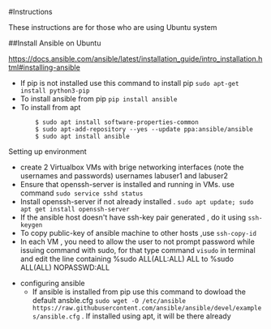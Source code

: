 #Instructions 

   These instructions are for those who are using Ubuntu system 

##Install Ansible  on Ubuntu

https://docs.ansible.com/ansible/latest/installation_guide/intro_installation.html#installing-ansible
   - If pip is not installed use this command to install pip
       `sudo apt-get install python3-pip`   
   - To install ansible from pip 
       `pip install ansible`
   - To install from apt
      ``` $ sudo apt update
          $ sudo apt install software-properties-common
          $ sudo apt-add-repository --yes --update ppa:ansible/ansible
          $ sudo apt install ansible
      ```
> > 
 Setting up environment
   - create 2 Virtualbox VMs with brige networking interfaces (note the usernames and passwords) usernames labuser1 and labuser2 
   - Ensure that openssh-server is installed and running in VMs. use command `sudo service sshd status`
   - Install openssh-server if not already installed .   `sudo apt update; sudo apt get install openssh-server`
   - If the ansible host doesn't have ssh-key pair generated , do it using `ssh-keygen` 
   - To copy public-key of ansible machine to other hosts ,use `ssh-copy-id`
   - In each VM , you need to allow the user to not prompt password while issuing command with sudo, for that type command `visudo` in terminal and edit the line containing 
      %sudo   ALL(ALL:ALL) ALL
      to
      %sudo   ALL(ALL) NOPASSWD:ALL
   
* configuring ansible 
  - If ansible is installed from pip use this command to dowload the default ansble.cfg
   `sudo wget -O /etc/ansible https://raw.githubusercontent.com/ansible/ansible/devel/examples/ansible.cfg`  .
   If installed using apt, it will be there already
   
   
  
  

